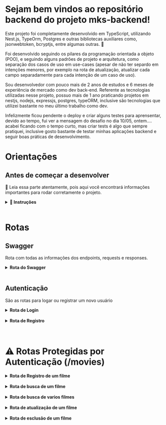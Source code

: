 # Sejam bem vindos ao repositório backend do projeto mks-backend!

Este projeto foi completamente desenvolvido em TypeScript, utilizando Nest.js, TypeOrm,
Postgres e outras bibliotecas auxiliares como, jsonwebtoken,
bcryptjs, entre algumas outras. 🚀

Foi desenvolvido seguindo os pilares da programação orientada a
objeto (POO), e seguindo alguns padrões de projeto e arquitetura, como separação
dos casos de uso em use-cases (apesar de não ter separdo em intenções menores, por exemplo na rota de atualização, atualizar cada campo separadamente para cada intenção de um caso de uso).

Sou desenvolvedor com pouco mais de 2 anos de estudos e 6 meses de experiência de mercado como dev back-end. Referente as tecnologias utilizadas nesse projeto, possuo mais de 1 ano praticando projetos em nestjs, nodejs, expressjs, postgres, typeORM, inclusive são tecnologias que utilizei bastante no meu último trabalho como dev.

Infelizmente ficou pendente o deploy e criar alguns testes para aprensentar, devido ao tempo, fui ver a mensagem do desafio no dia 10/05, ontem.... acabei ficando com o tempo curto, mas criar tests é algo que sempre pratiquei, inclusive gosto bastante de testar minhas aplicações backend e seguir boas práticas de desenvolvimento.

# Orientações

## Antes de começar a desenvolver

👀 Leia essa parte atentamente, pois aqui você encontrará informações
importantes para rodar corretamente o projeto.

<details>
<summary><strong> 🔰 Instruções </strong></summary><br />

1. Clone o repositório

- `git clone https://github.com/Gabrielja2/fiter-back-end.git`

2. Entre na pasta do repositório que você acabou de clonar:

- `cd pasta-do-repositório`

3. Instale as dependências

- `npm install`

4. Configure as variáveis de ambiente, é <strong>Obrigatório</strong> para
   funcionar corretamente:

- Confira o arquivo .env na raiz do projeto e preencha com as variáveis de
  ambiente caso seja necessário, mas ja vou deixar elas preenchidas nesse
  exemplo, lembre que é obrigatório algumas dessas váriaveis para conseguir
  rodar o servidor como PORT, eu utilizei a PORT=`3000` mas pode ser qualquer
  uma que não esteja sendo usada na sua máquina, vou deixa um arquivo env.ts preenchido para utilizar o no .env

6. Dentro do diretório MKS-BACKEND, abra um terminal, suba o
   docker-compose e depois no mesmo terminal rode o projeto:

- `docker-compose up`

- `npm run start:dev`

</details><br />

# Rotas

## Swagger

Rota com todas as informações dos endpoints, requests e responses.

<details>
<summary><strong>Rota do Swagger</strong></summary>

- Método: POST
- URL: http://localhost:3000/api
- Descrição: Informações com todos os endpoints da API.

  </details><br />

## Autenticação

São as rotas para logar ou registrar um novo usuário

<details>
<summary><strong>Rota de Login</strong></summary>

- Método: POST
- URL: http://localhost:3000/auth
- Descrição: Realiza o login de um usuário cadastrado.
- Parâmetros de entrada:
  - email: String (obrigatório) - E-mail do usuário.
  - password: String (obrigatório) - Senha do usuário.
- Resposta de sucesso:
  - Código: 200
  - Corpo: Objeto contendo o token.
  </details><br />

<details>
<summary><strong>Rota de Registro</strong></summary>

- Método: POST
- URL: http://localhost:3000/users
- Descrição: Registra um novo usuário.
- Parâmetros de entrada:
  - name: String (obrigatório) - Nome do usuário.
  - email: String (obrigatório) - E-mail do usuário.
  - password: String (obrigatório) - Senha do usuário.
- Resposta de sucesso:
  - Código: 201
  - Corpo: Entidade do usuário criado.
  </details><br /><br />

# ⚠️ Rotas Protegidas por Autenticação (/movies)

<details>
<summary><strong>Rota de Registro de um filme</strong></summary>

- Método: POST
- URL: http://localhost:3000/movies
- Descrição: Registra um novo filme.
- Exemplo dos parâmetros de entrada: {
  "name": "nome",
  "description: "descrição",
  "category": "categoria",
  }
- Resposta de sucesso:
  - Código: 201
  - Corpo: entidade de Movie criada.
  </details><br />

<details>
<summary><strong>Rota de busca de um filme</strong></summary>

- Método: GET
- URL: http://localhost:3000/movies/:id
- Descrição: Listaum filme.
- Resposta de sucesso:
  - Código: 200
  - Corpo: entidade de um filme encontrado pelo id.
  </details><br />

<details>
<summary><strong>Rota de busca de varios filmes</strong></summary>

- Método: GET
- URL: http://localhost:3000/movies
- Descrição: Lista as configurações do sorteio.
- Resposta de sucesso:

  - Código: 200
  - Corpo: Um array com as entidades dos filmes encontrados.
  </details><br />

<details>
<summary><strong>Rota de atualização de um filme</strong></summary>

- Método: PATCH
- URL: http://localhost:3000/movies/:id
- Descrição: Atualiza um filme.
- Resposta de sucesso:

  - Código: 200
  - Corpo: Mensagem de atualização bem sucedida.
  </details><br />

<details>
<summary><strong>Rota de esclusão de um filme</strong></summary>

- Método: DELETE
- URL: http://localhost:3000/movies/:id
- Descrição: Deleta um filme.
- Resposta de sucesso:

  - Código: 200
  - Corpo: Mensagem de exclusão bem sucedida.
  </details><br />
